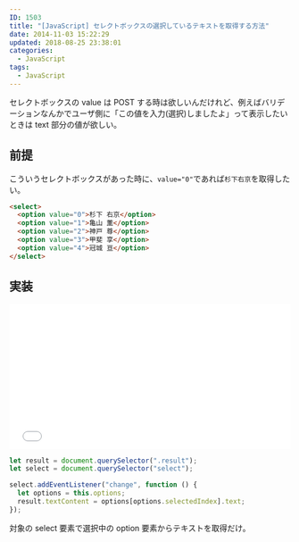 ```yaml
---
ID: 1503
title: "[JavaScript] セレクトボックスの選択しているテキストを取得する方法"
date: 2014-11-03 15:22:29
updated: 2018-08-25 23:38:01
categories:
  - JavaScript
tags: 
  - JavaScript
---
```


セレクトボックスの value は POST する時は欲しいんだけれど、例えばバリデーションなんかでユーザ側に「この値を入力(選択)しましたよ」って表示したいときは text 部分の値が欲しい。

<!--more-->

## 前提

こういうセレクトボックスがあった時に、`value="0"`であれば`杉下右京`を取得したい。

```html
<select>
  <option value="0">杉下 右京</option>
  <option value="1">亀山 薫</option>
  <option value="2">神戸 尊</option>
  <option value="3">甲斐 享</option>
  <option value="4">冠城 亘</option>
</select>
```

## 実装

<iframe height='260' scrolling='no' title='Get SelectBox Option Text' src='//codepen.io/hiro0218/embed/gdPXYE/?height=263&theme-id=light&default-tab=result&embed-version=2' frameborder='no' allowtransparency='true' allowfullscreen='true' style='width: 100%;'>See the Pen <a href='https://codepen.io/hiro0218/pen/gdPXYE/'>Get SelectBox Option Text</a> by hiro (<a href='https://codepen.io/hiro0218'>@hiro0218</a>) on <a href='https://codepen.io'>CodePen</a>.
</iframe>

```js
let result = document.querySelector(".result");
let select = document.querySelector("select");

select.addEventListener("change", function () {
  let options = this.options;
  result.textContent = options[options.selectedIndex].text;
});
```

対象の select 要素で選択中の option 要素からテキストを取得だけ。
